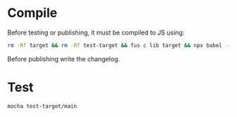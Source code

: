 # Compile

Before testing or publishing, it must be compiled to JS using:

```bash
rm -Rf target && rm -Rf test-target && fus c lib target && npx babel --plugins=transform-es2015-modules-commonjs -x .mjs -d target-cjs target && fus c test test-target && npx babel --plugins=transform-es2015-modules-commonjs -x .mjs -d test-target-cjs test-target
```

Before publishing write the changelog.

# Test

```bash
mocha test-target/main
```

